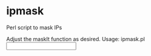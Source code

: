 ipmask
======

Perl script to mask IPs

Adjust the maskIt function as desired.  Usage: ipmask.pl <input file>
